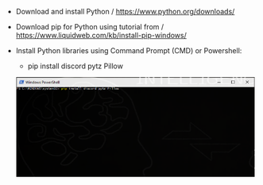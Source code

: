 - Download and install Python / https://www.python.org/downloads/ <br>
- Download pip for Python using tutorial from / https://www.liquidweb.com/kb/install-pip-windows/ <br>
- Install Python libraries using Command Prompt (CMD) or Powershell: <br>
  - pip install discord pytz Pillow<br>

  <img src="https://github.com/Suirdna/OR-Origin/blob/main/client/resources/setup/setup.png?raw=true"/><br><br>
